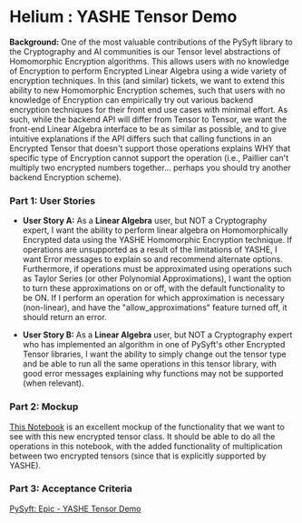 # Helium : YASHE Tensor Demo

<b>Background:</b> One of the most valuable contributions of the PySyft library to the Cryptography and AI communities is our Tensor level abstractions of Homomorphic Encryption algorithms. This allows users with no knowledge of Encryption to perform Encrypted Linear Algebra using a wide variety of encryption techniques. In this (and similar) tickets, we want to extend this ability to new Homomorphic Encryption schemes, such that users with no knowledge of Encryption can empirically try out various backend encryption techniques for their front end use cases with minimal effort. As such, while the backend API will differ from Tensor to Tensor, we want the front-end Linear Algebra interface to be as similar as possible, and to give intuitive explanations if the API differs such that calling functions in an Encrypted Tensor that doesn't support those operations explains WHY that specific type of Encryption cannot support the operation (i.e., Paillier can't multiply two encrypted numbers together... perhaps you should try another backend Encryption scheme).

### Part 1: User Stories

* <b>User Story A:</b> As a <b>Linear Algebra</b> user, but NOT a Cryptography expert, I want the ability to perform linear algebra on Homomorphically Encrypted data using the YASHE Homomorphic Encryption technique. If operations are unsupported as a result of the limitations of YASHE, I want Error messages to explain so and recommend alternate options. Furthermore, if operations must be approximated using operations such as Taylor Series (or other Polynomial Approximations), I want the option to turn these approximations on or off, with the default functionality to be ON. If I perform an operation for which approximation is necessary (non-linear), and have the "allow_approximations" feature turned off, it should return an error.

* <b>User Story B:</b> As a <b>Linear Algebra</b> user, but NOT a Cryptography expert who has implemented an algorithm in one of PySyft's other Encrypted Tensor libraries, I want the ability to simply change out the tensor type and be able to run all the same operations in this tensor library, with good error messages explaining why functions may not be supported (when relevant).

### Part 2: Mockup

[This Notebook](https://github.com/OpenMined/PySyft/blob/master/notebooks/Syft%20-%20Paillier%20Homomorphic%20Encryption%20Example.ipynb) is an excellent mockup of the functionality that we want to see with this new encrypted tensor class. It should be able to do all the operations in this notebook, with the added functionality of multiplication between two encrypted tensors (since that is explicitly supported by YASHE).

### Part 3: Acceptance Criteria

[PySyft: Epic - YASHE Tensor Demo](https://github.com/OpenMined/PySyft/issues/227)
